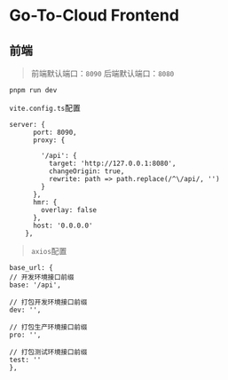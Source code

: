 # Go-To-Cloud Frontend

## 前端

> 前端默认端口：`8090` 后端默认端口：`8080`

```shell
pnpm run dev
```

`vite.config.ts`配置
```
server: {
      port: 8090,
      proxy: {
      
        '/api': {
          target: 'http://127.0.0.1:8080',
          changeOrigin: true,
          rewrite: path => path.replace(/^\/api/, '')
        }
      },
      hmr: {
        overlay: false
      },
      host: '0.0.0.0'
    },
```

> `axios`配置
```
base_url: {
// 开发环境接口前缀
base: '/api',

// 打包开发环境接口前缀
dev: '',

// 打包生产环境接口前缀
pro: '',

// 打包测试环境接口前缀
test: ''
},
```
